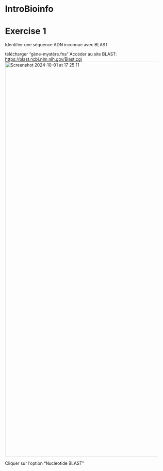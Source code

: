 # IntroBioinfo

# Exercise 1


Identifier une séquence ADN inconnue avec BLAST

télécharger “gène-mystère.fna”
Accéder au site BLAST: https://blast.ncbi.nlm.nih.gov/Blast.cgi
<img width="1299" alt="Screenshot 2024-10-01 at 17 25 11" src="https://github.com/user-attachments/assets/bf956ec6-28ed-4655-b470-0f582548baf9">

Cliquer sur l’option “Nucleotide BLAST”
